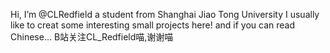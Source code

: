 Hi, I’m @CLRedfield
a student from Shanghai Jiao Tong University
I usually like to creat some interesting small projects here!
and if you can read Chinese...
B站关注CL_Redfield喵,谢谢喵

